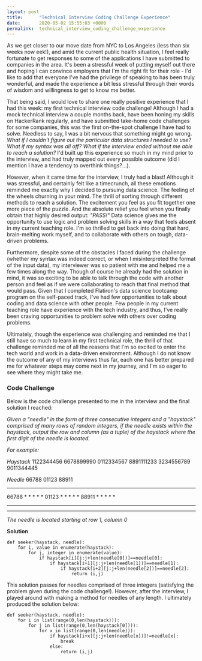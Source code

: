 ```yaml
---
layout: post
title:      "Technical Interview Coding Challenge Experience"
date:       2020-05-02 15:55:03 +0000
permalink:  technical_interview_coding_challenge_experience
---
```



As we get closer to our move date from NYC to Los Angeles (less than six weeks now eek!), and amid the current public health situation, I feel really fortunate to get responses to some of the applications I have submitted to companies in the area. It's been a stressful week of putting myself out there and hoping I can convince employers that I'm the right fit for their role - I'd like to add that everyone I've had the privilege of speaking to has been truly wonderful, and made the experience a bit less stressful through their words of wisdom and willingness to get to know me better.

That being said, I would love to share one really positive experience that I had this week: my first technical interview code challenge! Although I had a mock technical interview a couple months back, have been honing my skills on HackerRank regularly, and have submitted take-home code challenges for some companies, this was the first on-the-spot challenge I have had to solve. Needless to say, I was a bit nervous that something might go wrong. *What if I couldn't figure out the particular data structures I needed to use? What if my syntax was all off? What if the interview ended without me able to reach a solution?* I'd built up this experience so much in my mind prior to the interview, and had truly mapped out every possible outcome (did I mention I have a tendency to overthink things?...).

However, when it came time for the interview, I truly had a blast! Although it was stressful, and certainly felt like a timecrunch, all these emotions reminded me exactly why I decided to pursuing data science. The feeling of the wheels churning in your mind. The thrill of sorting through different methods to reach a solution. The excitement you feel as you fit together one more piece of the puzzle. And the absolute relief you feel when you finally obtain that highly desired output: *"PASS!"* Data science gives me the opportunity to use logic and problem solving skills in a way that feels absent in my current teaching role. I'm so thrilled to get back into doing that hard, brain-melting work myself, and to collaborate with others on tough, data-driven problems.

Furthermore, despite some of the obstacles I faced during the challenge (whether my syntax was indeed correct, or when I misinterpreted the format of the input data), my interviewer was so patient with me and helped me a few times along the way. Though of course he already had the solution in mind, it was so exciting to be able to talk through the code with another person and feel as if we were collaborating to reach that final method that would pass. Given that I completed Flatiron's data science bootcamp program on the self-paced track, I've had few opportunities to talk about coding and data science with other people. Few people in my current teaching role have experience with the tech industry, and thus, I've really been craving opportunities to problem solve with others over coding problems.

Ultimately, though the experience was challenging and reminded me that I still have so much to learn in my first technical role, the thrill of that challenge reminded me of all the reasons that I'm so excited to enter the tech world and work in a data-driven environment. Although I do not know the outcome of any of my interviews thus far, each one has better prepared me for whatever steps may come next in my journey, and I'm so eager to see where they might take me.

### Code Challenge

Below is the code challenge presented to me in the interview and the final solution I reached:

*Given a "needle" in the form of three consecutive integers and a "haystack" comprised of many rows of random integers, if the needle exists within the haystack, output the row and column (as a tuple) of the haystack where the first digit of the needle is located.*

*For example:*

*Haystack*
1122344456
6678899990
0112334567
8891111233
3234556789
9011344445

*Needle*
66788
01123
88911

* * * * * * * * * *
66788 * * * * *
01123 * * * * *
88911 * * * * *
* * * * * * * * * *
* * * * * * * * * *

*The needle is located starting at  row 1, column 0*

**Solution**

```
def seeker(haystack, needle):
    for i, value in enumerate(haystack):
        for j, integer in enumerate(value):
            if haystack[i][j:j+len(needle[0])]==needle[0]:
                if haystack[i+1][j:j+len(needle[1])]==needle[1]:
                    if haystack[i+2][j:j+len(needle[2])]==needle[2]:
                        return (i,j)
```

This solution passes for needles comprised of three integers (satisfying the problem given during the code challenge!). However, after the interview, I played around with making a method for needles of any length. I ultimately produced the solution below:

```
def seeker(haystack, needle):
    for i in list(range(0,len(haystack))):
        for j in list(range(0,len(haystack[0]))):
            for x in list(range(0,len(needle))):
                if haystack[i+x][j:j+len(needle[x])]!=needle[x]:
                    break
                else:
                    return (i,j)
```
